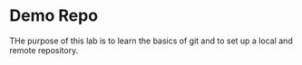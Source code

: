 # Demo Repo
THe purpose of this lab is to learn the basics of git and to set up a local and remote repository.